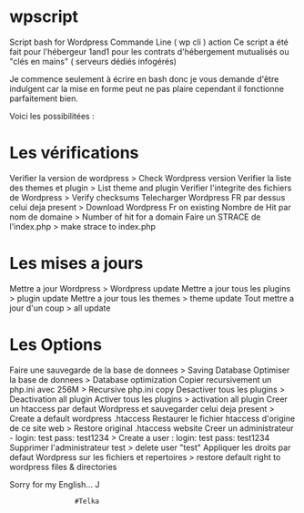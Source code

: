 # wpscript
Script bash for Wordpress Commande Line ( wp cli ) action
Ce script a été fait pour l'hébergeur 1and1 pour les contrats d'hébergement mutualisés ou "clés en mains" ( serveurs dédiés infogérés)

Je commence seulement à écrire en bash donc je vous demande d'être indulgent car la mise en forme peut ne pas plaire cependant il fonctionne parfaitement bien.



Voici les possibilitées :

  # Les vérifications
  
Verifier la version de wordpress > Check Wordpress version
Verifier la liste des themes et plugin > List theme and plugin
Verifier l'integrite des fichiers de Wordpress > Verify checksums
Telecharger Wordpress FR par dessus celui deja present > Download Wordpress Fr on existing
Nombre de Hit par nom de domaine > Number of hit for a domain
Faire un STRACE de l'index.php > make strace to index.php


  # Les mises a jours

Mettre a jour Wordpress > Wordpress update
Mettre a jour tous les plugins > plugin update
Mettre a jour tous les themes > theme update
Tout mettre a jour d'un coup > all update



  # Les Options

Faire une sauvegarde de la base de donnees > Saving Database
Optimiser la base de donnees > Database optimization
Copier recursivement un php.ini avec 256M > Recursive php.ini copy
Desactiver tous les plugins > Deactivation all plugin
Activer tous les plugins > activation all plugin
Creer un htaccess par defaut Wordpress et sauvegarder celui deja present > Create a default wordpress .htaccess
Restaurer le fichier htaccess d'origine de ce site web > Restore original .htaccess website
Creer un administrateur - login: test pass: test1234 > Create a user : login: test pass: test1234
Supprimer l'administrateur test > delete user "test"
Appliquer les droits par defaut Wordpress sur les fichiers et repertoires > restore default right to wordpress files & directories


Sorry for my English... J

                    #Telka
